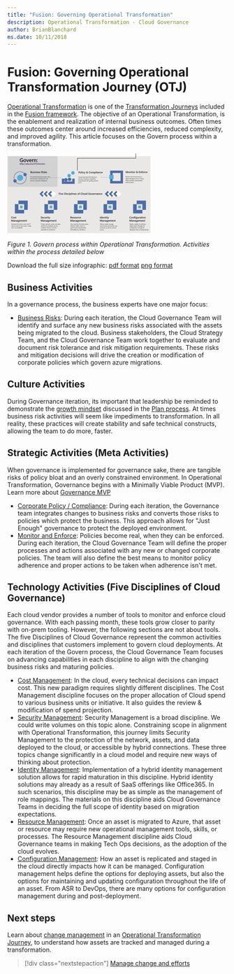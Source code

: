 ```yaml
---
title: "Fusion: Governing Operational Transformation"
description: Operational Transformation - Cloud Governance
author: BrianBlanchard
ms.date: 10/11/2018
---
```


# Fusion: Governing Operational Transformation Journey (OTJ)

[Operational Transformation](overview.md) is one of the [Transformation Journeys](../overview.md) included in the [Fusion framework](../../overview.md). The objective of an Operational Transformation, is the enablement and realization of internal business outcomes. Often times these outcomes center around increased efficiencies, reduced complexity, and improved agility. This article focuses on the Govern process within a transformation.

![Govern process within Operational Transformation](../../_images/operational-transformation-govern.png)

*Figure 1. Govern process within Operational Transformation. Activities within the process detailed below*

Download the full size infographic: [pdf format](../../_images/operational-transformation-infographic.png) [png format](../../_images/operational-transformation-infographic.pdf)

## Business Activities

In a governance process, the business experts have one major focus:

* [Business Risks](../business-strategy/business-risks.md): During each iteration, the Cloud Governance Team will identify and surface any new business risks associated with the assets being migrated to the cloud. Business stakeholders, the Cloud Strategy Team, and the Cloud Governance Team work together to evaluate and document risk tolerance and risk mitigation requirements. These risks and mitigation decisions will drive the creation or modification of corporate policies which govern azure migrations.

## Culture Activities

During Governance iteration, its important that leadership be reminded to demonstrate the [growth mindset](../culture-strategy/c-suite-readiness.md) discussed in the [Plan process](plan.md). At times business risk activities will seem like impediments to transformation. In all reality, these practices will create stability and safe technical constructs, allowing the team to do more, faster.

## Strategic Activities (Meta Activities)

When governance is implemented for governance sake, there are tangible risks of policy bloat and an overly constrained environment. In Operational Transformation, Governance begins with a Minimally Viable Product (MVP). Learn more about [Governance MVP](../migration/plan/corporate-policy-and-compliance.md)

* [Corporate Policy / Compliance](../governance/policy-compliance/overview.md): During each iteration, the Governance team integrates changes to business risks and converts those risks to policies which protect the business. This approach allows for "Just Enough" governance to protect the deployed environment.
* [Monitor and Enforce](../governance/monitoring-enforcement/overview.md): Policies become real, when they can be enforced. During each iteration, the Cloud Governance Team will define the proper processes and actions associated with any new or changed corporate policies. The team will also define the best means to monitor policy adherence and proper actions to be taken when adherence isn't met.

## Technology Activities (Five Disciplines of Cloud Governance)

Each cloud vendor provides a number of tools to monitor and enforce cloud governance. With each passing month, these tools grow closer to parity with on-prem tooling. However, the following sections are not about tools. The five Disciplines of Cloud Governance represent the common activities and disciplines that customers implement to govern cloud deployments. At each iteration of the Govern process, the Cloud Governance Team focuses on advancing capabilities in each discipline to align with the changing business risks and maturing policies.

* [Cost Management](../governance/configuration-management/overview.md): In the cloud, every technical decisions can impact cost. This new paradigm requires slightly different disciplines. The Cost Management discipline focuses on the proper allocation of Cloud spend to various business units or initiative. It also guides the review & modification of spend projection.
* [Security Management](../governance/configuration-management/overview.md): Security Management is a broad discipline. We could write volumes on this topic alone. Constraining scope in alignment with Operational Transformation, this journey limits Security Management to the protection of the network, assets, and data deployed to the cloud, or accessible by hybrid connections. These three topics change significantly in a cloud model and require new ways of thinking about protection.
* [Identity Management](../governance/configuration-management/overview.md): Implementation of a hybrid identity management solution allows for rapid maturation in this discipline. Hybrid identity solutions may already as a result of SaaS offerings like Office365. In such scenarios, this discipline may be as simple as the management of role mappings. The materials on this discipline aids Cloud Governance Teams in deciding the full scope of identity based on migration expectations.  
* [Resource Management](../governance/configuration-management/overview.md): Once an asset is migrated to Azure, that asset or resource may require new operational management tools, skills, or processes. The Resource Management discipline aids Cloud Governance teams in making Tech Ops decisions, as the adoption of the cloud evolves.
* [Configuration Management](../governance/configuration-management/overview.md): How an asset is replicated and staged in the cloud directly impacts how it can be managed. Configuration management helps define the options for deploying assets, but also the options for maintaining and updating configuration throughout the life of an asset. From ASR to DevOps, there are many options for configuration management during and post-deployment.

## Next steps

Learn about [change management](manage.md) in an [Operational Transformation Journey](overview.md), to understand how assets are tracked and managed during a transformation.

> [!div class="nextstepaction"]
> [Manage change and efforts](manage.md)